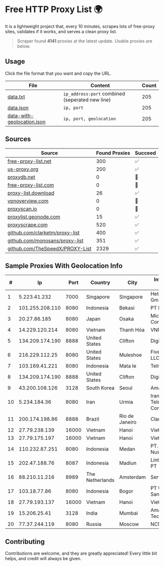 
# Free HTTP Proxy List 🌍

It is a lightweight project that, every 10 minutes, scrapes lots of free-proxy sites, validates if it works, and serves a clean proxy list.


> Scraper found **4141** proxies at the latest update. Usable proxies are below.

## Usage

Click the file format that you want and copy the URL.


|File|Content|Count|
|----|-------|-----|
|[data.txt](https://raw.githubusercontent.com/themiralay/Proxy-List-World/master/data.txt)|`ip_address:port` combined (seperated new line)|205|
|[data.json](https://raw.githubusercontent.com/themiralay/Proxy-List-World/master/data.json)|`ip, port`|205|
|[data-with-geolocation.json](https://raw.githubusercontent.com/themiralay/Proxy-List-World/master/data-with-geolocation.json)|`ip, port, geolocation`|205|

## Sources

|Source|Found Proxies|Succeed|
|------|-------------|-------|
|[free-proxy-list.net](https://free-proxy-list.net)|300|✅|
|[us-proxy.org](https://www.us-proxy.org)|200|✅|
|[proxydb.net](http://proxydb.net)|0|🚫|
|[free-proxy-list.com](https://free-proxy-list.com/?page=&port=&type%5B%5D=http&type%5B%5D=https&up_time=0&search=Search)|0|🚫|
|[proxy-list.download](https://www.proxy-list.download/HTTP)|26|✅|
|[vpnoverview.com](https://vpnoverview.com/privacy/anonymous-browsing/free-proxy-servers)|0|🚫|
|[proxyscan.io](https://www.proxyscan.io)|0|🚫|
|[proxylist.geonode.com](https://proxylist.geonode.com/api/proxy-list?limit=300&page=1&sort_by=lastChecked&sort_type=desc&protocols=http,https)|15|✅|
|[proxyscrape.com](https://api.proxyscrape.com/v2/?request=displayproxies&protocol=http&timeout=10000&country=all&ssl=all&anonymity=all)|520|✅|
|[github.com/clarketm/proxy-list](https://raw.githubusercontent.com/clarketm/proxy-list/master/proxy-list-raw.txt)|400|✅|
|[github.com/monosans/proxy-list](https://raw.githubusercontent.com/monosans/proxy-list/main/proxies/http.txt)|351|✅|
|[github.com/TheSpeedX/PROXY-List](https://raw.githubusercontent.com/TheSpeedX/PROXY-List/master/http.txt)|2329|✅|


## Sample Proxies With Geolocation Info

|#|Ip|Port|Country|City|Internet Service Provider|
|-|--|----|-------|----|-------------------------|
|1|5.223.41.232|7000|Singapore|Singapore|Hetzner Online GmbH|
|2|101.255.208.110|8080|Indonesia|Bekasi|PT Remala Abadi|
|3|20.27.86.185|8080|Japan|Osaka|Microsoft Corporation|
|4|14.229.120.214|8080|Vietnam|Thanh Hóa|VNPT|
|5|134.209.174.190|8888|United States|Clifton|DigitalOcean, LLC|
|6|216.229.112.25|8080|United States|Muleshoe|Five Area Systems, LLC|
|7|103.169.41.221|8080|Indonesia|Mata Ie|Telnet Indonesia|
|8|134.209.174.190|8888|United States|Clifton|DigitalOcean, LLC|
|9|43.200.108.126|3128|South Korea|Seoul|Amazon.com, Inc.|
|10|5.234.184.36|8080|Iran|Urmia|Iran Telecommunication Company PJS|
|11|200.174.198.86|8888|Brazil|Rio de Janeiro|Claro S.A|
|12|27.79.238.139|16000|Vietnam|Hanoi|Viettel Corporation|
|13|27.79.175.197|16000|Vietnam|Hanoi|Viettel Corporation|
|14|110.232.87.251|8080|Indonesia|Medan|PT. Media Antar Nusa|
|15|202.47.188.76|8087|Indonesia|Madiun|Lintas Data Prima, PT|
|16|88.210.11.216|8989|The Netherlands|Amsterdam|Servers Tech Fzco|
|17|103.18.77.86|8080|Indonesia|Bogor|PT Usaha Adi Sanggoro|
|18|27.79.193.137|16000|Vietnam|Hanoi|Viettel Corporation|
|19|15.206.25.41|3128|India|Mumbai|Amazon Technologies Inc.|
|20|77.37.244.119|8080|Russia|Moscow|NCNET|



## Contributing

Contributions are welcome, and they are greatly appreciated! Every
little bit helps, and credit will always be given.

